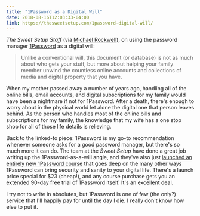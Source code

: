 ```yaml
---
title: "1Password as a Digital Will"
date: 2018-08-16T12:03:33-04:00
link: https://thesweetsetup.com/1password-digital-will/
---
```


*The Sweet Setup Staff* (via [Michael Rockwell][mw]), on using the password manager [1Password][1p] as a digital will: 

> Unlike a conventional will, this document (or database) is not as much about who gets your stuff, but more about helping your family member unwind the countless online accounts and collections of media and digital property that you have.

When my mother passed away a number of years ago, handling all of the online bills, email accounts, and digital subscriptions for my family would have been a nightmare if not for 1Password. After a death, there's enough to worry about in the physical world let alone the digital one that person leaves behind. As the person who handles most of the online bills and subscriptions for my family, the knowledge that my wife has a one stop shop for all of those life details is relieving. 

Back to the linked-to piece: 1Password is my go-to recommendation whenever someone asks for a good password manager, but there's so much more it can do. The team at the *Sweet Setup* have done a great job writing up the 1Password-as-a-will angle, and they've also just [launched an entirely new 1Password course][1p tss] that goes deep on the many other ways 1Password can bring security and sanity to your digital life. There's a launch price special for $23 (cheap!), and any course purchase gets you an extended 90-day free trial of 1Password itself. It's an excellent deal. 

I try not to write in absolutes, but 1Password is one of few (the only?) service that I'll happily pay for until the day I die. I really don't know how else to put it. 

[1p]: https://1password.com
[1p tss]: https://thesweetsetup.com/1password/
[mw]: https://initialcharge.net/2018/08/1password-will/